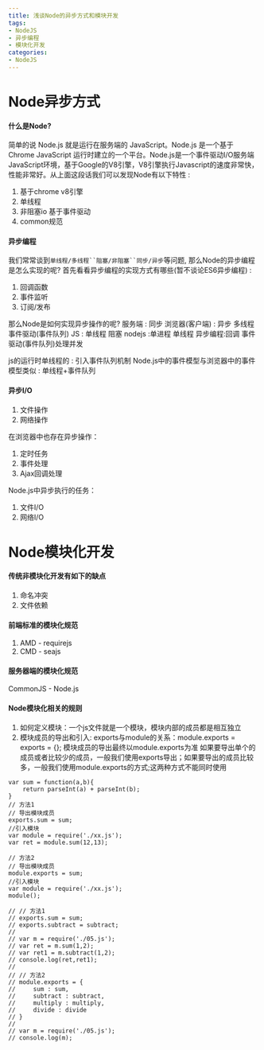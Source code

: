 ```yaml
---
title: 浅谈Node的异步方式和模块开发
tags: 
- NodeJS
- 异步编程
- 模块化开发
categories:
- NodeJS
---
```


# Node异步方式
#### 什么是Node?
简单的说 Node.js 就是运行在服务端的 JavaScript。Node.js 是一个基于Chrome JavaScript 运行时建立的一个平台。Node.js是一个事件驱动I/O服务端JavaScript环境，基于Google的V8引擎，V8引擎执行Javascript的速度非常快，性能非常好。从上面这段话我们可以发现Node有以下特性 :
1. 基于chrome v8引擎
2. 单线程
3. 非阻塞io 基于事件驱动
4. common规范

#### 异步编程
我们常常谈到`单线程/多线程``阻塞/非阻塞``同步/异步`等问题, 那么Node的异步编程是怎么实现的呢? 首先看看异步编程的实现方式有哪些(暂不谈论ES6异步编程) :
1. 回调函数
2. 事件监听
3. 订阅/发布

那么Node是如何实现异步操作的呢?
服务端 : 同步
浏览器(客户端) : 异步 多线程 事件驱动(事件队列)
JS : 单线程 阻塞
nodejs :单进程 单线程 异步编程:回调 事件驱动(事件队列)处理并发

js的运行时单线程的 : 引入事件队列机制
Node.js中的事件模型与浏览器中的事件模型类似 : 单线程+事件队列

#### 异步I/O
1. 文件操作
2. 网络操作

在浏览器中也存在异步操作：
1. 定时任务
2. 事件处理
3. Ajax回调处理

Node.js中异步执行的任务：
1. 文件I/O
2. 网络I/O

# Node模块化开发
#### 传统非模块化开发有如下的缺点
1. 命名冲突
2. 文件依赖

#### 前端标准的模块化规范
1. AMD - requirejs
2. CMD - seajs

#### 服务器端的模块化规范
CommonJS - Node.js

#### Node模块化相关的规则
1. 如何定义模块：一个js文件就是一个模块，模块内部的成员都是相互独立
2. 模块成员的导出和引入:
exports与module的关系：module.exports = exports = {};
模块成员的导出最终以module.exports为准
如果要导出单个的成员或者比较少的成员，一般我们使用exports导出；如果要导出的成员比较多，一般我们使用module.exports的方式;这两种方式不能同时使用  
```
var sum = function(a,b){
    return parseInt(a) + parseInt(b);
}
// 方法1
// 导出模块成员
exports.sum = sum;
//引入模块
var module = require('./xx.js');
var ret = module.sum(12,13);

// 方法2
// 导出模块成员
module.exports = sum;
//引入模块
var module = require('./xx.js');
module();

// // 方法1
// exports.sum = sum;
// exports.subtract = subtract;
// 
// var m = require('./05.js');
// var ret = m.sum(1,2);
// var ret1 = m.subtract(1,2);
// console.log(ret,ret1);
// 
// // 方法2
// module.exports = {
//     sum : sum,
//     subtract : subtract,
//     multiply : multiply,
//     divide : divide
// }
// 
// var m = require('./05.js');
// console.log(m);
```

